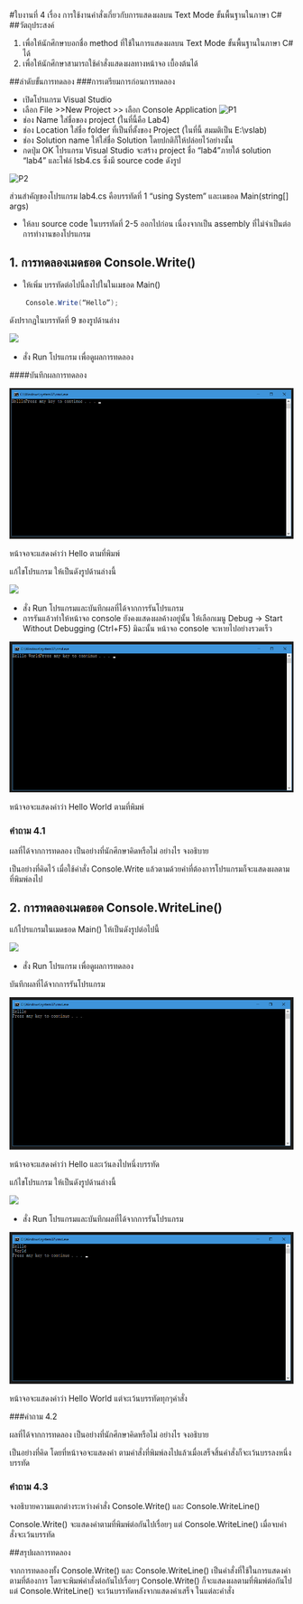 #ใบงานที่ 4
เรื่อง การใช้งานคำสั่งเกี่ยวกับการแสดงผลบน Text Mode ขั้นพื้นฐานในภาษา C#
##วัตถุประสงค์
1. เพื่อให้นักศึกษาบอกชื่อ method ที่ใช้ในการแสดงผลบน Text Mode ขั้นพื้นฐานในภาษา C# ได้
2. เพื่อให้นักศึกษาสามารถใช้คำสั่งแสดงผลทางหน้าจอ เบื้องต้นได้

##ลำดับขั้นการทดลอง
###การเตรียมการก่อนการทดลอง
  * เปิดโปรแกรม Visual Studio 
  *  เลือก File >>New Project >> เลือก Console Application 
![P1](https://github.com/Desktop-Programming-Lab-2559/LAB-04/blob/master/imgs/P1.png)
  *  ช่อง Name ใส่ชื่อของ project (ในที่นี้คือ Lab4)
  *  ช่อง Location ใส่ชื่อ folder ที่เป็นที่ตั้งของ Project (ในที่นี้ สมมติเป็น E:\vslab)
  *  ช่อง Solution name ให้ใส่ชื่อ Solution โดยปกติก็ให้ปล่อยไว้อย่างนั้น 
  *  กดปุ่ม OK โปรแกรม Visual Studio จะสร้าง project ชื่อ “lab4”ภายใต้ solution “lab4” และไฟล์ lsb4.cs ซึ่งมี source code ดังรูป 

![P2](https://github.com/Desktop-Programming-Lab-2559/LAB-04/blob/master/imgs/P2.png)

ส่วนสำคัญของโปรแกรม lab4.cs  คือบรรทัดที่ 1 “using System” และเมธอด Main(string[] args)


 *  ให้ลบ source code ในบรรทัดที่ 2-5 ออกไปก่อน เนื่องจากเป็น assembly ที่ไม่จำเป็นต่อการทำงานของโปรแกรม 

## 1. การทดลองเมดธอด Console.Write()
* ให้เพิ่ม บรรทัดต่อไปนี้ลงไปในในเมธอด Main()
```csharp 
    Console.Write(“Hello”);
```
ดังปรากฏในบรรทัดที่ 9 ของรูปด้านล่าง 

![](https://github.com/Desktop-Programming-Lab-2559/LAB-04/blob/master/imgs/P3.png)
 
 * สั่ง Run โปรแกรม เพื่อดูผลการทดลอง 

####บันทึกผลการทดลอง

![](https://github.com/weerapat1995/LAB-04/blob/master/imgs/4.1.png)

หน้าจอจะแสดงคำว่า Hello ตามที่พิมพ์

แก้ไขโปรแกรม ให้เป็นดังรูปด้านล่างนี้    

![](https://github.com/Desktop-Programming-Lab-2559/LAB-04/blob/master/imgs/P4.png)

 * สั่ง Run โปรแกรมและบันทึกผลที่ได้จากการรันโปรแกรม
 * การรันแล้วทำให้หน้าจอ console ยังคงแสดงผลค้างอยู่นั้น ให้เลือกเมนู Debug -> Start Without Debugging (Ctrl+F5) มิฉะนั้น หน้าจอ console จะหายไปอย่างรวดเร็ว
 
![](https://github.com/weerapat1995/LAB-04/blob/master/imgs/4.2.png)

หน้าจอจะแสดงคำว่า Hello World ตามที่พิมพ์

### คำถาม 4.1 

ผลที่ได้จากการทดลอง เป็นอย่างที่นักศึกษาคิดหรือไม่ อย่างไร  จงอธิบาย

เป็นอย่างที่คิดไว้ เมื่อใช้คำสั่ง Console.Write แล้วตามด้วยคำที่ต้องการโปรแกรมก็จะแสดงผลตามที่พิมพ์ลงไป 


## 2. การทดลองเมดธอด Console.WriteLine()

แก้โปรแกรมในเมดธอด Main() ให้เป็นดังรูปต่อไปนี้

![](https://github.com/Desktop-Programming-Lab-2559/LAB-04/blob/master/imgs/P5.png)

 * สั่ง Run โปรแกรม เพื่อดูผลการทดลอง 

บันทึกผลที่ได้จากการรันโปรแกรม

![](https://github.com/weerapat1995/LAB-04/blob/master/imgs/4.3.png)

หน้าจอจะแสดงคำว่า Hello และเว้นลงไปหนึ่งบรรทัด

แก้ไขโปรแกรม ให้เป็นดังรูปด้านล่างนี้

![](https://github.com/Desktop-Programming-Lab-2559/LAB-04/blob/master/imgs/P6.png)

 * สั่ง Run โปรแกรมและบันทึกผลที่ได้จากการรันโปรแกรม
 
![](https://github.com/weerapat1995/LAB-04/blob/master/imgs/4.4.png)

หน้าจอจะแสดงคำว่า Hello World แต่จะเว้นบรรทัดทุกๆคำสั่ง  

###คำถาม 4.2

ผลที่ได้จากการทดลอง เป็นอย่างที่นักศึกษาคิดหรือไม่ อย่างไร  จงอธิบาย

เป็นอย่างที่คิด โดยที่หน้าจอจะแสดงคำ ตามคำสั่งที่พิมพ์ลงไปแล้วเมื่อเสร็จสิ้นคำสั่งก็จะเว้นบรรลงหนึ่งบรรทัด

### คำถาม 4.3 

จงอธิบายความแตกต่างระหว่างคำสั่ง Console.Write() และ Console.WriteLine()

Console.Write() จะแสดงคำตามที่พิมพ์ต่อกันไปเรื่อยๆ แต่ Console.WriteLine() เมื่อจบคำสั่งจะเว้นบรรทัด

##สรุปผลการทดลอง

จากการทดลองทั้ง Console.Write() และ Console.WriteLine() เป็นคำสั่งที่ใช้ในการแสดงคำตามที่ต้องการ โดยจะพิมพ์คำสั่งต่อกันไปเรื่อยๆ Console.Write() ก็จะแสดงผลตามที่พิมพ์ต่อกันไป
แต่ Console.WriteLine() จะเว้นบรรทัดหลังจากแสดงคำเสร็จ ในแต่ละคำสั่ง

